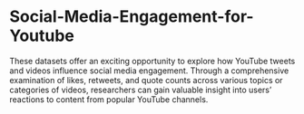 # Social-Media-Engagement-for-Youtube
These datasets offer an exciting opportunity to explore how YouTube tweets and videos influence social media engagement. Through a comprehensive examination of likes, retweets, and quote counts across various topics or categories of videos, researchers can gain valuable insight into users’ reactions to content from popular YouTube channels. 

